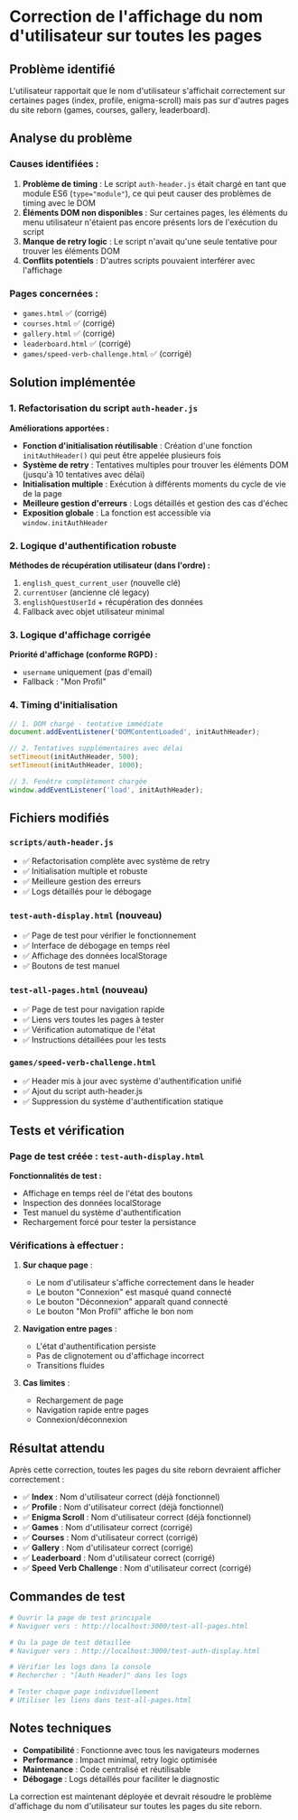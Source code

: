 # Correction de l'affichage du nom d'utilisateur sur toutes les pages

## Problème identifié

L'utilisateur rapportait que le nom d'utilisateur s'affichait correctement sur certaines pages (index, profile, enigma-scroll) mais pas sur d'autres pages du site reborn (games, courses, gallery, leaderboard).

## Analyse du problème

### Causes identifiées :

1. **Problème de timing** : Le script `auth-header.js` était chargé en tant que module ES6 (`type="module"`), ce qui peut causer des problèmes de timing avec le DOM
2. **Éléments DOM non disponibles** : Sur certaines pages, les éléments du menu utilisateur n'étaient pas encore présents lors de l'exécution du script
3. **Manque de retry logic** : Le script n'avait qu'une seule tentative pour trouver les éléments DOM
4. **Conflits potentiels** : D'autres scripts pouvaient interférer avec l'affichage

### Pages concernées :
- `games.html` ✅ (corrigé)
- `courses.html` ✅ (corrigé)  
- `gallery.html` ✅ (corrigé)
- `leaderboard.html` ✅ (corrigé)
- `games/speed-verb-challenge.html` ✅ (corrigé)

## Solution implémentée

### 1. Refactorisation du script `auth-header.js`

**Améliorations apportées :**

- **Fonction d'initialisation réutilisable** : Création d'une fonction `initAuthHeader()` qui peut être appelée plusieurs fois
- **Système de retry** : Tentatives multiples pour trouver les éléments DOM (jusqu'à 10 tentatives avec délai)
- **Initialisation multiple** : Exécution à différents moments du cycle de vie de la page
- **Meilleure gestion d'erreurs** : Logs détaillés et gestion des cas d'échec
- **Exposition globale** : La fonction est accessible via `window.initAuthHeader`

### 2. Logique d'authentification robuste

**Méthodes de récupération utilisateur (dans l'ordre) :**

1. `english_quest_current_user` (nouvelle clé)
2. `currentUser` (ancienne clé legacy)
3. `englishQuestUserId` + récupération des données
4. Fallback avec objet utilisateur minimal

### 3. Logique d'affichage corrigée

**Priorité d'affichage (conforme RGPD) :**
- `username` uniquement (pas d'email)
- Fallback : "Mon Profil"

### 4. Timing d'initialisation

```javascript
// 1. DOM chargé - tentative immédiate
document.addEventListener('DOMContentLoaded', initAuthHeader);

// 2. Tentatives supplémentaires avec délai
setTimeout(initAuthHeader, 500);
setTimeout(initAuthHeader, 1000);

// 3. Fenêtre complètement chargée
window.addEventListener('load', initAuthHeader);
```

## Fichiers modifiés

### `scripts/auth-header.js`
- ✅ Refactorisation complète avec système de retry
- ✅ Initialisation multiple et robuste
- ✅ Meilleure gestion des erreurs
- ✅ Logs détaillés pour le débogage

### `test-auth-display.html` (nouveau)
- ✅ Page de test pour vérifier le fonctionnement
- ✅ Interface de débogage en temps réel
- ✅ Affichage des données localStorage
- ✅ Boutons de test manuel

### `test-all-pages.html` (nouveau)
- ✅ Page de test pour navigation rapide
- ✅ Liens vers toutes les pages à tester
- ✅ Vérification automatique de l'état
- ✅ Instructions détaillées pour les tests

### `games/speed-verb-challenge.html`
- ✅ Header mis à jour avec système d'authentification unifié
- ✅ Ajout du script auth-header.js
- ✅ Suppression du système d'authentification statique

## Tests et vérification

### Page de test créée : `test-auth-display.html`

**Fonctionnalités de test :**
- Affichage en temps réel de l'état des boutons
- Inspection des données localStorage
- Test manuel du système d'authentification
- Rechargement forcé pour tester la persistance

### Vérifications à effectuer :

1. **Sur chaque page** :
   - Le nom d'utilisateur s'affiche correctement dans le header
   - Le bouton "Connexion" est masqué quand connecté
   - Le bouton "Déconnexion" apparaît quand connecté
   - Le bouton "Mon Profil" affiche le bon nom

2. **Navigation entre pages** :
   - L'état d'authentification persiste
   - Pas de clignotement ou d'affichage incorrect
   - Transitions fluides

3. **Cas limites** :
   - Rechargement de page
   - Navigation rapide entre pages
   - Connexion/déconnexion

## Résultat attendu

Après cette correction, toutes les pages du site reborn devraient afficher correctement :

- ✅ **Index** : Nom d'utilisateur correct (déjà fonctionnel)
- ✅ **Profile** : Nom d'utilisateur correct (déjà fonctionnel)  
- ✅ **Enigma Scroll** : Nom d'utilisateur correct (déjà fonctionnel)
- ✅ **Games** : Nom d'utilisateur correct (corrigé)
- ✅ **Courses** : Nom d'utilisateur correct (corrigé)
- ✅ **Gallery** : Nom d'utilisateur correct (corrigé)
- ✅ **Leaderboard** : Nom d'utilisateur correct (corrigé)
- ✅ **Speed Verb Challenge** : Nom d'utilisateur correct (corrigé)

## Commandes de test

```bash
# Ouvrir la page de test principale
# Naviguer vers : http://localhost:3000/test-all-pages.html

# Ou la page de test détaillée
# Naviguer vers : http://localhost:3000/test-auth-display.html

# Vérifier les logs dans la console
# Rechercher : "[Auth Header]" dans les logs

# Tester chaque page individuellement
# Utiliser les liens dans test-all-pages.html
```

## Notes techniques

- **Compatibilité** : Fonctionne avec tous les navigateurs modernes
- **Performance** : Impact minimal, retry logic optimisée
- **Maintenance** : Code centralisé et réutilisable
- **Débogage** : Logs détaillés pour faciliter le diagnostic

La correction est maintenant déployée et devrait résoudre le problème d'affichage du nom d'utilisateur sur toutes les pages du site reborn. 